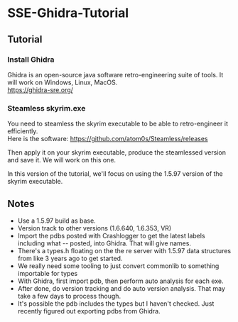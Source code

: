 # SSE-Ghidra-Tutorial

## Tutorial

### Install Ghidra

Ghidra is an open-source java software retro-engineering suite of tools.
It will work on Windows, Linux, MacOS.   
https://ghidra-sre.org/

### Steamless skyrim.exe

You need to steamless the skyrim executable to be able to retro-engineer it efficiently.   
Here is the software:
https://github.com/atom0s/Steamless/releases

Then apply it on your skyrim executable, produce the steamlessed version and save it.
We will work on this one. 

In this version of the tutorial, we'll focus on using the 1.5.97 version of the skyrim executable.

## Notes

- Use a 1.5.97 build as base.
- Version track to other versions (1.6.640, 1.6.353, VR)
- Import the pdbs posted with Crashlogger to get the latest labels including what -- posted, into Ghidra. That will give names.
- There's a types.h floating on the the re server with 1.5.97 data structures from like 3 years ago to get started.
- We really need some tooling to just convert commonlib to something importable for types
- With Ghidra, first import pdb, then perform auto analysis for each exe.
- After done, do version tracking and do auto version analysis. That may take a few days to process though.
- It's possible the pdb includes the types but I haven't checked. Just recently figured out exporting pdbs from Ghidra.

